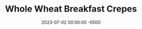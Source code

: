 ---
layout: post
title:  "Whole Wheat Breakfast Crepes"
date:   2023-07-02 00:00:00 -0500
categories:
- Recipes
- Breakfast
permalink: /recipes/crepe
image: /assets/Food/Breakfast/Crepe/crepe-cover.jpg
ing: crepe-ing
facts: crepe-facts
section1: 
start2: 
section2: 
start3: 
section3: 
start4: 
section4: 
start5: 
section5: 
Prep: 30
Rest: 60
Cook: 10
Source1: https://www.allrecipes.com/recipe/222144/healthier-basic-crepes/
Source2: 
whisk: https://s.samsungfood.com/svMHH
tags: 
- chocolate
- chips
- peanut butter
- berry
- berries
- yogurt
- whole wheat
- filling
- banana
- vic
Description: Crepes are a fun Sunday morning breakfast for the family, and this recipe is a great whole wheat crepe batter that can be topped with anything, sweet or savory. The nutrition facts just for the crepes themselves, not any filling
Instructions: 
- To a large bowl, beat the egg. Add in the yogurt, honey/maple syrup, salt, vanilla and fully combine. Mix in the milk, then mix in the flour well.<br><br>

- Refrigerate at least 30-60 minutes, but preferably overnight<br><br>

- Spray an 8” pan with cooking spray between each one and set the burner to medium heat. Using a ¼ cup, fill about halfway and pour into the pan. Immediately swirl the lan around to thin out the crepe and make as wide as the pan<br><br>

- Cook for about a minute on each side, or until opposite side starts to get some color<br><br>

- Serve each one with some filling. Makes about 10 small crepes<br><br>

- Stack leftovers aside on a plate or wire rack to cool<br>
- <br><center><img src="/assets/Food/Breakfast/Crepe/crepe-6.jpg" alt="" class="instruction-image"></center>
---